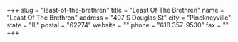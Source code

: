 +++
slug = "least-of-the-brethren"
title = "Least Of The Brethren"
name = "Least Of The Brethren"
address = "407 S Douglas St"
city = "Pinckneyville"
state = "IL"
postal = "62274"
website = ""
phone = "618 357-9530"
fax = ""
+++
